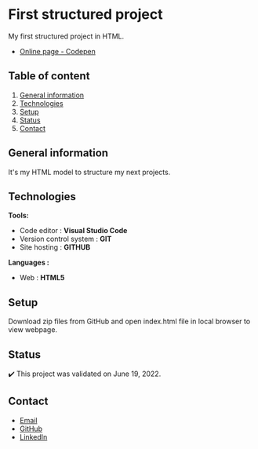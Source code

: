 # First structured project

My first structured project in HTML. 

- [Online page - Codepen](https://codepen.io/ByronMike/pen/yLjGNqW)

## Table of content
1. [General information](#General-information)
2. [Technologies](#Technologies)
3. [Setup](#Setup)
4. [Status](#Status)
5. [Contact](#Contact)

## General information

It's my HTML model to structure my next projects.

## Technologies
**Tools:**
 * Code editor : **Visual Studio Code**
 * Version control system : **GIT**
 * Site hosting : **GITHUB**
  
**Languages :**
 * Web : **HTML5**

## Setup
Download zip files from GitHub and open index.html file in local browser to view webpage.

## Status
:heavy_check_mark: This project was validated on June 19, 2022.

## Contact
* [Email](mailto:auger.michaell@gmail.com)
* [GitHub](https://github.com/ByronMike)
* [LinkedIn](https://www.linkedin.com/in/auger-michael/)

